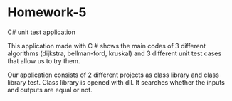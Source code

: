# Homework-5
C# unit test application

This application made with C # shows the main codes of 3 different algorithms (dijkstra, bellman-ford, kruskal) and 3 different unit test cases that allow us to try them.

Our application consists of 2 different projects as class library and class library test. Class library is opened with dll. 
It searches whether the inputs and outputs are equal or not.
